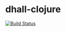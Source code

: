 # dhall-clojure

[![Build Status](https://travis-ci.org/f-f/dhall-clojure.svg?branch=master)](https://travis-ci.org/f-f/dhall-clojure)
